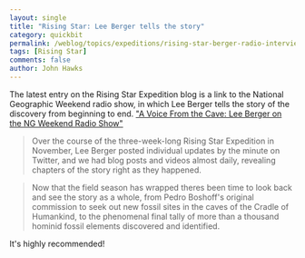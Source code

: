 ```yaml
---
layout: single 
title: "Rising Star: Lee Berger tells the story" 
category: quickbit
permalink: /weblog/topics/expeditions/rising-star-berger-radio-interview-2013.html
tags: [Rising Star] 
comments: false 
author: John Hawks 
---
```


The latest entry on the Rising Star Expedition blog is a link to the National Geographic Weekend radio show, in which Lee Berger tells the story of the discovery from beginning to end. <a href="http://newswatch.nationalgeographic.com/2013/12/09/a-voice-from-the-cave-lee-berger-on-the-ng-weekend-radio-show/">"A Voice From the Cave: Lee Berger on the NG Weekend Radio Show"</a> 



<blockquote>Over the course of the three-week-long Rising Star Expedition in November, Lee Berger posted individual updates by the minute on Twitter, and we had blog posts and videos almost daily, revealing chapters of the story right as they happened.</blockquote>



<blockquote>Now that the field season has wrapped theres been time to look back and see the story as a whole, from Pedro Boshoff's original commission to seek out new fossil sites in the caves of the Cradle of Humankind, to the phenomenal final tally of more than a thousand hominid fossil elements discovered and identified.</blockquote>



It's highly recommended!


